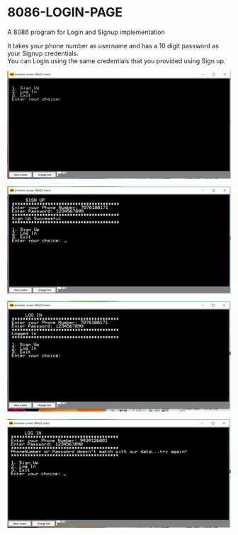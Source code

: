 # 8086-LOGIN-PAGE
A 8086 program for Login and Signup implementation

It takes your phone number as username and has a 10 digit password as your Signup credentials.  
You can Login using the same credentials that you provided using Sign up.  

![](images/1.PNG)  

![](images/2.PNG) 

![](images/3.PNG) 

![](images/4.PNG) 
